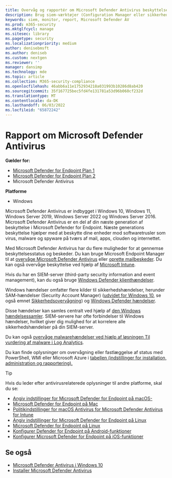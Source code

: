 ```yaml
---
title: Overvåg og rapportér om Microsoft Defender Antivirus beskyttelse
description: Brug siem-værktøjer (Configuration Manager eller sikkerhedsoplysninger og hændelsesstyring) til at forbruge rapporter og overvåge Microsoft Defender AV med PowerShell og WMI.
keywords: siem, monitor, report, Microsoft Defender AV
ms.prod: m365-security
ms.mktglfcycl: manage
ms.sitesec: library
ms.pagetype: security
ms.localizationpriority: medium
author: denisebmsft
ms.author: deniseb
ms.custom: nextgen
ms.reviewer: ''
manager: dansimp
ms.technology: mde
ms.topic: article
ms.collection: M365-security-compliance
ms.openlocfilehash: 46abb6a11e1752934218a031993b10286d8ab420
ms.sourcegitcommit: 35f167725bec5fd4fe131781a53d96b060cf232d
ms.translationtype: MT
ms.contentlocale: da-DK
ms.lasthandoff: 06/03/2022
ms.locfileid: "65872242"
---
```

# <a name="report-on-microsoft-defender-antivirus"></a>Rapport om Microsoft Defender Antivirus

**Gælder for:**
- [Microsoft Defender for Endpoint Plan 1](https://go.microsoft.com/fwlink/p/?linkid=2154037)
- [Microsoft Defender for Endpoint Plan 2](https://go.microsoft.com/fwlink/p/?linkid=2154037)
- Microsoft Defender Antivirus

**Platforme**
- Windows

Microsoft Defender Antivirus er indbygget i Windows 10, Windows 11, Windows Server 2019, Windows Server 2022 og Windows Server 2016. Microsoft Defender Antivirus er en del af din næste generation af beskyttelse i Microsoft Defender for Endpoint. Næste generations beskyttelse hjælper med at beskytte dine enheder mod softwaretrusler som virus, malware og spyware på tværs af mail, apps, clouden og internettet.

Med Microsoft Defender Antivirus har du flere muligheder for at gennemse beskyttelsesstatus og beskeder. Du kan bruge Microsoft Endpoint Manager til at [overvåge Microsoft Defender Antivirus](/configmgr/protect/deploy-use/monitor-endpoint-protection) eller [oprette mailbeskeder](/configmgr/protect/deploy-use/endpoint-configure-alerts). Du kan også overvåge beskyttelse ved hjælp af [Microsoft Intune](/intune/introduction-intune).

Hvis du har en SIEM-server (third-party security information and event management), kan du også bruge [Windows Defender klienthændelser](/windows/win32/events/windows-events).

Windows hændelser omfatter flere kilder til sikkerhedshændelser, herunder SAM-hændelser (Security Account Manager) ([udvidet for Windows 10](/windows/whats-new/whats-new-windows-10-version-1507-and-1511), se også emnet [Sikkerhedsovervågning](/windows/security/threat-protection/auditing/security-auditing-overview)) og [Windows Defender hændelser](troubleshoot-microsoft-defender-antivirus.md).

Disse hændelser kan samles centralt ved hjælp af [den Windows hændelsessamler](/windows/win32/wec/windows-event-collector). SIEM-servere har ofte forbindelser til Windows hændelser, hvilket giver dig mulighed for at korrelere alle sikkerhedshændelser på din SIEM-server.

Du kan også [overvåge malwarehændelser ved hjælp af løsningen Til vurdering af malware i Log Analytics](/security/benchmark/azure/security-control-logging-monitoring).

Du kan finde oplysninger om overvågning eller fastlæggelse af status med PowerShell, WMI eller Microsoft Azure i [tabellen (indstillinger for installation, administration og rapportering).](deploy-manage-report-microsoft-defender-antivirus.md#ref2)

> [!TIP]
> Hvis du leder efter antivirusrelaterede oplysninger til andre platforme, skal du se:
> - [Angiv indstillinger for Microsoft Defender for Endpoint på macOS-](mac-preferences.md)
> - [Microsoft Defender for Endpoint på Mac](microsoft-defender-endpoint-mac.md)
> - [Politikindstillinger for macOS Antivirus for Microsoft Defender Antivirus for Intune](/mem/intune/protect/antivirus-microsoft-defender-settings-macos)
> - [Angiv indstillinger for Microsoft Defender for Endpoint på Linux](linux-preferences.md)
> - [Microsoft Defender for Endpoint på Linux](microsoft-defender-endpoint-linux.md)
> - [Konfigurer Defender for Endpoint på Android-funktioner](android-configure.md)
> - [Konfigurer Microsoft Defender for Endpoint på iOS-funktioner](ios-configure-features.md)

## <a name="see-also"></a>Se også

- [Microsoft Defender Antivirus i Windows 10](microsoft-defender-antivirus-in-windows-10.md)
- [Installer Microsoft Defender Antivirus](deploy-manage-report-microsoft-defender-antivirus.md)
